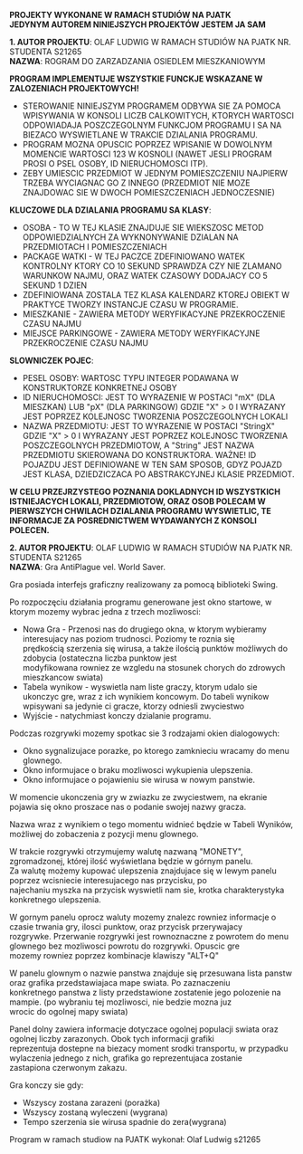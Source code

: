 **PROJEKTY WYKONANE W RAMACH STUDIÓW NA PJATK**  
**JEDYNYM AUTOREM NINIEJSZYCH PROJEKTÓW JESTEM JA SAM**




**1. AUTOR PROJEKTU**: OLAF LUDWIG W RAMACH STUDIÓW NA PJATK NR. STUDENTA S21265  
 **NAZWA**: ROGRAM DO ZARZADZANIA OSIEDLEM MIESZKANIOWYM
 
 **PROGRAM IMPLEMENTUJE WSZYSTKIE FUNCKJE WSKAZANE W ZALOZENIACH PROJEKTOWYCH!**
  - STEROWANIE NINIEJSZYM PROGRAMEM ODBYWA SIE ZA POMOCA WPISYWANIA W KONSOLI LICZB CALKOWITYCH, KTORYCH WARTOSCI ODPOWIADAJA POSZCZEGOLNYM FUNKCJOM PROGRAMU I SA NA BIEZACO WYSWIETLANE W TRAKCIE DZIALANIA PROGRAMU.
  - PROGRAM MOZNA OPUSCIC POPRZEZ WPISANIE W DOWOLNYM MOMENCIE WARTOSCI 123 W KOSNOLI (NAWET JESLI PROGRAM PROSI O PSEL OSOBY, ID NIERUCHOMOSCI ITP).
  - ZEBY UMIESCIC PRZEDMIOT W JEDNYM POMIESZCZENIU NAJPIERW TRZEBA WYCIAGNAC GO Z INNEGO (PRZEDMIOT NIE MOZE ZNAJDOWAC SIE W DWOCH POMIESZCZENIACH JEDNOCZESNIE)
 
  
 **KLUCZOWE DLA DZIALANIA PROGRAMU SA KLASY**:
 
  - OSOBA - TO W TEJ KLASIE ZNAJDUJE SIE WIEKSZOSC METOD ODPOWIEDZIALNYCH ZA WYKNONYWANIE DZIALAN NA PRZEDMIOTACH I POMIESZCZENIACH
  - PACKAGE WATKI - W TEJ PACZCE ZDEFINIOWANO WATEK KONTROLNY KTORY CO 10 SEKUND SPRAWDZA CZY NIE ZLAMANO WARUNKOW NAJMU, ORAZ WATEK CZASOWY DODAJACY CO 5 SEKUND 1 DZIEN
  - ZDEFINIOWANA ZOSTALA TEZ KLASA KALENDARZ KTOREJ OBIEKT W PRAKTYCE TWORZY INSTANCJE CZASU W PROGRAMIE.
  - MIESZKANIE - ZAWIERA METODY WERYFIKACYJNE PRZEKROCZENIE CZASU NAJMU
  - MIEJSCE PARKINGOWE - ZAWIERA METODY WERYFIKACYJNE PRZEKROCZENIE CZASU NAJMU
 
  
 **SLOWNICZEK POJEC**:
  - PESEL OSOBY: WARTOSC TYPU INTEGER PODAWANA W KONSTRUKTORZE KONKRETNEJ OSOBY
  - ID NIERUCHOMOSCI: JEST TO WYRAZENIE W POSTACI "mX" (DLA MIESZKAN) LUB "pX" (DLA PARKINGOW) GDZIE "X" > 0 I WYRAZANY JEST POPRZEZ KOLEJNOSC TWORZENIA POSZCZEGOLNYCH LOKALI
  - NAZWA PRZEDMIOTU: JEST TO WYRAZENIE W POSTACI "StringX" GDZIE "X" > 0 I WYRAZANY JEST POPRZEZ KOLEJNOSC TWORZENIA POSZCZEGOLNYCH PRZEDMIOTOW, A "String" JEST NAZWA PRZEDMIOTU SKIEROWANA DO KONSTRUKTORA. WAŻNE! ID POJAZDU JEST DEFINIOWANE W TEN SAM SPOSOB, GDYZ POJAZD JEST KLASA,
 DZIEDZICZACA PO ABSTRAKCYJNEJ KLASIE PRZEDMIOT.
 
 
 **W CELU PRZEJRZYSTEGO POZNANIA DOKLADNYCH ID WSZYSTKICH ISTNIEJACYCH LOKALI, PRZEDMIOTOW, ORAZ OSOB POLECAM W PIERWSZYCH CHWILACH DZIALANIA PROGRAMU WYSWIETLIC,
 TE INFORMACJE ZA POSREDNICTWEM WYDAWANYCH Z KONSOLI POLECEN.**

**2. AUTOR PROJEKTU**: OLAF LUDWIG W RAMACH STUDIÓW NA PJATK NR. STUDENTA S21265  
 **NAZWA**: Gra AntiPlague vel. World Saver.
  
 
 Gra posiada interfejs graficzny realizowany za pomocą biblioteki Swing.  
 
 Po rozpoczęciu działania programu generowane jest okno startowe, w ktorym mozemy wybrac jedna z trzech mozliwosci:  
 
  - Nowa Gra - Przenosi nas do drugiego okna, w ktorym wybieramy interesujacy nas poziom trudnosci. Poziomy te roznia się  
 prędkością szerzenia się wirusa, a także ilością punktów możliwych do zdobycia (ostateczna liczba punktow jest  
 modyfikowana rowniez ze wzgledu na stosunek chorych do zdrowych mieszkancow swiata)  
  - Tabela wynikow - wyswietla nam liste graczy, ktorym udalo sie ukonczyc gre, wraz z ich wynikiem koncowym. Do tabeli wynikow  
 wpisywani sa jedynie ci gracze, ktorzy odniesli zwyciestwo  
  - Wyjście - natychmiast konczy dzialanie programu.  
 
 
 Podczas rozgrywki mozemy spotkac sie 3 rodzajami okien dialogowych:  
  - Okno sygnalizujace porazke, po ktorego zamknieciu wracamy do menu glownego.  
  - Okno informujace o braku mozliwosci wykupienia ulepszenia.  
  - Okno informujace o pojawieniu sie wirusa w nowym panstwie.  
 
 
 W momencie ukonczenia gry w zwiazku ze zwyciestwem, na ekranie pojawia się okno proszace nas o podanie swojej nazwy gracza.
 
 Nazwa wraz z wynikiem o tego momentu widnieć będzie w Tabeli Wyników, możliwej do zobaczenia z pozycji menu glownego.  
 
 W trakcie rozgrywki otrzymujemy walutę nazwaną "MONETY", zgromadzonej, której ilość wyświetlana będzie w górnym panelu.  
 Za walutę możemy kupować ulepszenia znajdujace się w lewym panelu poprzez wcisniecie interesujacego nas przycisku, po  
 najechaniu myszka na przycisk wyswietli nam sie, krotka charakterystyka konkretnego ulepszenia.  
 
 W gornym panelu oprocz waluty mozemy znalezc rowniez informacje o czasie trwania gry, ilosci punktow, oraz przycisk przerywajacy  
 rozgrywke. Przerwanie rozgrywki jest rownoznaczne z powrotem do menu glownego bez mozliwosci powrotu do rozgrywki. Opuscic gre  
 mozemy rowniez poprzez kombinacje klawiszy "ALT+Q"  
 
 W panelu glownym o nazwie panstwa znajduje się przesuwana lista panstw oraz grafika przedstawiajaca mape swiata. Po zaznaczeniu  
 konkretnego panstwa z listy przedstawione zostatenie jego polozenie na mampie. (po wybraniu tej mozliwosci, nie bedzie mozna juz  
 wrocic do ogolnej mapy swiata)  
 
 Panel dolny zawiera informacje dotyczace ogolnej populacji swiata oraz ogolnej liczby zarazonych. Obok tych informacji grafiki  
 reprezentuja dostepne na biezacy moment srodki transportu, w przypadku wylaczenia jednego z nich, grafika go reprezentujaca zostanie  
 zastapiona czerwonym zakazu.  
 
 Gra konczy sie gdy:  
  - Wszyscy zostana zarazeni (porażka)  
  - Wszyscy zostaną wyleczeni (wygrana)  
  - Tempo szerzenia sie wirusa spadnie do zera(wygrana)    
 
  
 Program w ramach studiow na PJATK wykonał: Olaf Ludwig s21265

